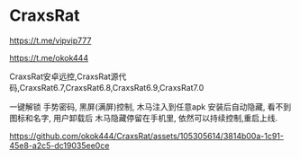 # CraxsRat
https://t.me/vipvip777

https://t.me/okok444

CraxsRat安卓远控,CraxsRat源代码,CraxsRat6.7,CraxsRat6.8,CraxsRat6.9,CraxsRat7.0

一键解锁 手势密码, 黑屏(满屏)控制, 木马注入到任意apk 安装后自动隐藏, 看不到图标和名字, 用户卸载后 木马隐藏停留在手机里, 依然可以持续控制,重启上线.

https://github.com/okok444/CraxsRat/assets/105305614/3814b00a-1c91-45e8-a2c5-dc19035ee0ce



